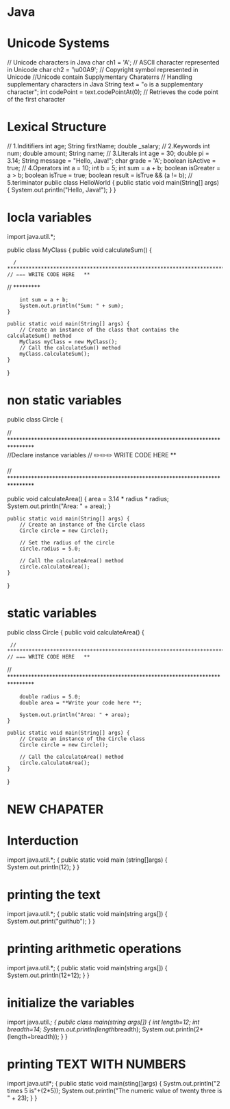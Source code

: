 # Java
# Unicode Systems
// Unicode characters in Java
char ch1 = 'A'; // ASCII character represented in Unicode
char ch2 = '\u00A9'; // Copyright symbol represented in Unicode
//Unicode contain Supplymentary Charaterrs
// Handling supplementary characters in Java
String text = "𐍈 is a supplementary character";
int codePoint = text.codePointAt(0); // Retrieves the code point of the first character

# Lexical Structure
// 1.Inditifiers
int age;
String firstName;
double _salary;
// 2.Keywords
int num;
double amount;
String name;
// 3.Literals
int age = 30;
double pi = 3.14;
String message = "Hello, Java!";
char grade = 'A';
boolean isActive = true;
// 4.Operators
int a = 10;
int b = 5;
int sum = a + b;
boolean isGreater = a > b;
boolean isTrue = true;
boolean result = isTrue && (a != b);
// 5.teriminator
public class HelloWorld {
 public static void main(String[] args) {
 System.out.println("Hello, Java!");
 }
}
# locla variables
import java.util.*;

public class MyClass {
    public void calculateSum() {
      
      / ********************************************************************************  
    // ✏️✏️️✏️ WRITE CODE HERE   **  
     
  // *********  
        
        int sum = a + b;
        System.out.println("Sum: " + sum);
    }

    public static void main(String[] args) {
        // Create an instance of the class that contains the calculateSum() method
        MyClass myClass = new MyClass();
        // Call the calculateSum() method
        myClass.calculateSum();
    }
}
# non static variables
public class Circle {
  
   
  // ********************************************************************************  
   //Declare instance variables
    // ✏️✏️️✏️ WRITE CODE HERE   **  
     
  // ******************************************************************************** 
    
  public void calculateArea() {
        area = 3.14 * radius * radius;
        System.out.println("Area: " + area);
    }

    public static void main(String[] args) {
        // Create an instance of the Circle class
        Circle circle = new Circle();

        // Set the radius of the circle
        circle.radius = 5.0;

        // Call the calculateArea() method
        circle.calculateArea();
    }
}
# static variables
public class Circle {
    public void calculateArea() {
       
     // ********************************************************************************  
    // ✏️✏️️✏️ WRITE CODE HERE   **  
     
  // ********************************************************************************  
       
        double radius = 5.0;
        double area = **Write your code here **;
        
        System.out.println("Area: " + area);
    }

    public static void main(String[] args) {
        // Create an instance of the Circle class
        Circle circle = new Circle();

        // Call the calculateArea() method
        circle.calculateArea();
    }
}
# NEW CHAPATER 
# Interduction
import java.util.*;
{
 public static void main (string[]args)
 {
   System.out.println(12);
   }
 }
# printing the text
import java.util.*;
{
public static void main(string args[])
{
System.out.print("guithub");
  }
}
# printing arithmetic operations
import java.util.*;
{
 public static void main(string args[])
 {
 System.out.println(12+12);
    }
 }
 # initialize the variables 
 import java.util.*;
 {
 public class main(string args[])
 {
   int length=12;
   int breadth=14;
   System.out.println(length*breadth);
   System.out.println(2*(length+breadth));
      }
   }
   # printing TEXT WITH NUMBERS
   import java.util*;
   {
public static void main(sting[]args)
{
Systm.out.println("2 times 5 is"+(2*5));
System.out.println("The numeric value of twenty three is " + 23);
}
 }
 
 
